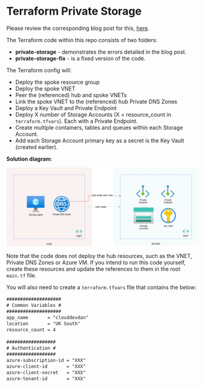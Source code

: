 # Terraform Private Storage

Please review the corresponding blog post for this, [here](https://clouddevdan.co.uk/private-endpoints-and-terraform-a-tale-of-time).

The Terraform code within this repo consists of two folders:

- **private-storage** - demonstrates the errors detailed in the blog post.
- **private-storage-fix** - is a fixed version of the code.

The Terraform config will:
- Deploy the spoke resource group
- Deploy the spoke VNET
- Peer the (referenced) hub and spoke VNETs
- Link the spoke VNET to the (referenced) hub Private DNS Zones
- Deploy a Key Vault and Private Endpoint
- Deploy X number of Storage Accounts (X = resource_count in ```terraform.tfvars```). Each with a Private Endpoint.
- Create multiple containers, tables and queues within each Storage Account.
- Add each Storage Account primary key as a secret is the Key Vault (created earlier).

**Solution diagram**:

![](tf_private_storage.png)

Note that the code does not deploy the hub resources, such as the VNET, Private DNS Zones or Azure VM. If you intend to run this code yourself, create these resources and update the references to them in the root ```main.tf``` file.

You will also need to create a ```terraform.tfvars``` file that contains the below:

```
####################
# Common Variables #
####################
app_name       = "clouddevdan"
location       = "UK South"
resource_count = 4

##################
# Authentication #
##################
azure-subscription-id = "XXX"
azure-client-id       = "XXX"
azure-client-secret   = "XXX"
azure-tenant-id       = "XXX"
```